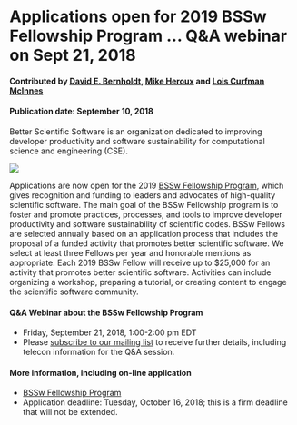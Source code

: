 # Applications open for 2019 BSSw Fellowship Program ... Q&A webinar on Sept 21, 2018


#### Contributed by [David E. Bernholdt](https://github.com/bernhold "David E. Bernholdt GitHub Profile"), [Mike Heroux](https://github.com/maherou "Mike Heroux GitHub Profile") and [Lois Curfman McInnes](https://github.com/curfman "Lois Curfman McInnes GitHub Profile") 

#### Publication date: September 10, 2018

Better Scientific Software is an organization dedicated to improving developer productivity and software sustainability for computational science and engineering (CSE).

<img src='https://github.com/betterscientificsoftware/images/raw/master/BSSwResourceTopics2018.png' class='page' />

<br>

Applications are now open for the 2019 [BSSw Fellowship Program](https://bssw.io/pages/bssw-fellowship-program), which gives recognition and funding to leaders and advocates of high-quality scientific software.  The main goal of the BSSw Fellowship program is to foster and promote practices, processes, and tools to improve developer productivity and software sustainability of scientific codes.  BSSw Fellows are selected annually based on an application process that includes the proposal of a funded activity that promotes better scientific software. We select at least three Fellows per year and honorable mentions as appropriate. Each 2019 BSSw Fellow will receive up to $25,000 for an activity that promotes better scientific software. Activities can include organizing a workshop, preparing a tutorial, or creating content to engage the scientific software community. 

#### Q&A Webinar about the BSSw Fellowship Program
- Friday, September 21, 2018, 1:00-2:00 pm EDT 
- Please [subscribe to our mailing list](https://bssw.io/pages/receive-our-email-digest) to receive further details, including telecon information for the Q&A session.

#### More information, including on-line application
- [BSSw Fellowship Program](https://bssw.io/fellowship)
- Application deadline: Tuesday, October 16, 2018; this is a firm deadline that will not be extended.

<!---
Publish: yes
RSS-update: 2018-09-10
Categories: collaboration
Topics: projects and organizations
Tags: bssw-blog-article
Level: 2
Prerequisites: default
Aggregate: none
--->
